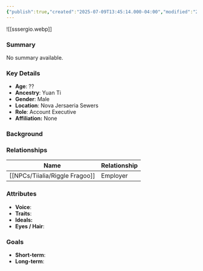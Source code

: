 ```yaml
---
{"publish":true,"created":"2025-07-09T13:45:14.000-04:00","modified":"2025-07-09T14:03:19.431-04:00","published":"2025-07-09T14:03:19.431-04:00","cssclasses":"","Age":"??","Ancestry":"Yuan Ti","Gender":"Male","Location":["Nova Jersaeria Sewers"],"Role":["Account Executive"],"Affiliation":["None"]}
---
```



![[sssergio.webp]]
### Summary
No summary available.

### Key Details
- **Age**: ??
- **Ancestry**: Yuan Ti
- **Gender**: Male
- **Location**: Nova Jersaeria Sewers
- **Role**: Account Executive
- **Affiliation:** None

### Background


### Relationships

| Name              | Relationship |
| ----------------- | ------------ |
| [[NPCs/Tiialia/Riggle Fragoo]] | Employer     |

### Attributes
- **Voice**:
- **Traits**:  
- **Ideals:**
- **Eyes / Hair**:  

### Goals
- **Short-term**:  
- **Long-term**:  
